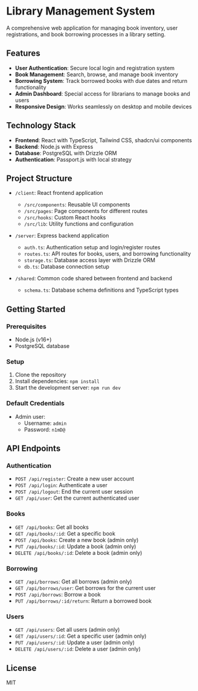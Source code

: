 # Library Management System

A comprehensive web application for managing book inventory, user registrations, and book borrowing processes in a library setting.

## Features

- **User Authentication**: Secure local login and registration system
- **Book Management**: Search, browse, and manage book inventory
- **Borrowing System**: Track borrowed books with due dates and return functionality
- **Admin Dashboard**: Special access for librarians to manage books and users
- **Responsive Design**: Works seamlessly on desktop and mobile devices

## Technology Stack

- **Frontend**: React with TypeScript, Tailwind CSS, shadcn/ui components
- **Backend**: Node.js with Express
- **Database**: PostgreSQL with Drizzle ORM
- **Authentication**: Passport.js with local strategy

## Project Structure

- `/client`: React frontend application
  - `/src/components`: Reusable UI components
  - `/src/pages`: Page components for different routes
  - `/src/hooks`: Custom React hooks
  - `/src/lib`: Utility functions and configuration

- `/server`: Express backend application
  - `auth.ts`: Authentication setup and login/register routes
  - `routes.ts`: API routes for books, users, and borrowing functionality
  - `storage.ts`: Database access layer with Drizzle ORM
  - `db.ts`: Database connection setup

- `/shared`: Common code shared between frontend and backend
  - `schema.ts`: Database schema definitions and TypeScript types

## Getting Started

### Prerequisites

- Node.js (v16+)
- PostgreSQL database 

### Setup

1. Clone the repository
2. Install dependencies: `npm install`
3. Start the development server: `npm run dev`

### Default Credentials

- Admin user: 
  - Username: `admin`
  - Password: `n1mD@`

## API Endpoints

### Authentication
- `POST /api/register`: Create a new user account
- `POST /api/login`: Authenticate a user
- `POST /api/logout`: End the current user session
- `GET /api/user`: Get the current authenticated user

### Books
- `GET /api/books`: Get all books
- `GET /api/books/:id`: Get a specific book
- `POST /api/books`: Create a new book (admin only)
- `PUT /api/books/:id`: Update a book (admin only)
- `DELETE /api/books/:id`: Delete a book (admin only)

### Borrowing
- `GET /api/borrows`: Get all borrows (admin only)
- `GET /api/borrows/user`: Get borrows for the current user
- `POST /api/borrows`: Borrow a book
- `PUT /api/borrows/:id/return`: Return a borrowed book

### Users
- `GET /api/users`: Get all users (admin only)
- `GET /api/users/:id`: Get a specific user (admin only)
- `PUT /api/users/:id`: Update a user (admin only)
- `DELETE /api/users/:id`: Delete a user (admin only)

## License

MIT